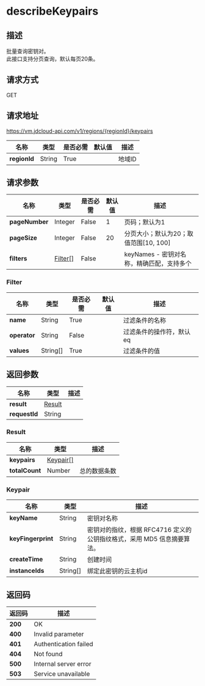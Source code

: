 # describeKeypairs


## 描述
批量查询密钥对。<br>
此接口支持分页查询，默认每页20条。


## 请求方式
GET

## 请求地址
https://vm.jdcloud-api.com/v1/regions/{regionId}/keypairs

|名称|类型|是否必需|默认值|描述|
|---|---|---|---|---|
|**regionId**|String|True| |地域ID|

## 请求参数
|名称|类型|是否必需|默认值|描述|
|---|---|---|---|---|
|**pageNumber**|Integer|False|1|页码；默认为1|
|**pageSize**|Integer|False|20|分页大小；默认为20；取值范围[10, 100]|
|**filters**|[Filter[]](describekeypairs#filter)|False| |keyNames - 密钥对名称，精确匹配，支持多个<br>|

### <div id="filter">Filter</div>
|名称|类型|是否必需|默认值|描述|
|---|---|---|---|---|
|**name**|String|True| |过滤条件的名称|
|**operator**|String|False| |过滤条件的操作符，默认eq|
|**values**|String[]|True| |过滤条件的值|

## 返回参数
|名称|类型|描述|
|---|---|---|
|**result**|[Result](describekeypairs#result)| |
|**requestId**|String| |

### <div id="result">Result</div>
|名称|类型|描述|
|---|---|---|
|**keypairs**|[Keypair[]](describekeypairs#keypair)| |
|**totalCount**|Number|总的数据条数|
### <div id="keypair">Keypair</div>
|名称|类型|描述|
|---|---|---|
|**keyName**|String|密钥对名称|
|**keyFingerprint**|String|密钥对的指纹，根据 RFC4716 定义的公钥指纹格式，采用 MD5 信息摘要算法。|
|**createTime**|String|创建时间|
|**instanceIds**|String[]|绑定此密钥的云主机id|

## 返回码
|返回码|描述|
|---|---|
|**200**|OK|
|**400**|Invalid parameter|
|**401**|Authentication failed|
|**404**|Not found|
|**500**|Internal server error|
|**503**|Service unavailable|
